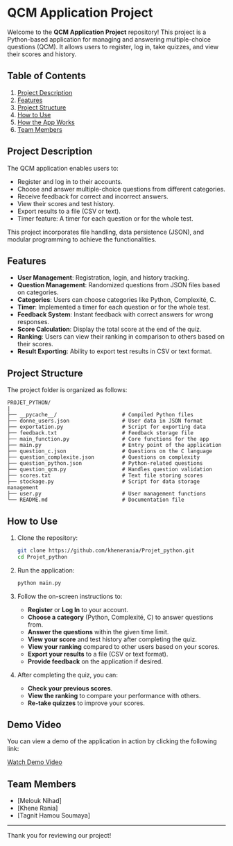 # QCM Application Project

Welcome to the **QCM Application Project** repository!
This project is a Python-based application for managing and answering multiple-choice questions (QCM). It allows users to register, log in, take quizzes, and view their scores and history.

## Table of Contents
1. [Project Description](#project-description)
2. [Features](#features)
3. [Project Structure](#project-structure)
4. [How to Use](#how-to-use)
5. [How the App Works](#how-the-app-works)
6. [Team Members](#team-members)

## Project Description
The QCM application enables users to:
- Register and log in to their accounts.
- Choose and answer multiple-choice questions from different categories.
- Receive feedback for correct and incorrect answers.
- View their scores and test history.
- Export results to a file (CSV or text).
- Timer feature: A timer for each question or for the whole test.

This project incorporates file handling, data persistence (JSON), and modular programming to achieve the functionalities.

## Features
- **User Management**: Registration, login, and history tracking.
- **Question Management**: Randomized questions from JSON files based on categories.
- **Categories**: Users can choose categories like Python, Complexité, C.
- **Timer**: Implemented a timer for each question or for the whole test.
- **Feedback System**: Instant feedback with correct answers for wrong responses.
- **Score Calculation**: Display the total score at the end of the quiz.
- **Ranking**: Users can view their ranking in comparison to others based on their scores.
- **Result Exporting**: Ability to export test results in CSV or text format.

## Project Structure
The project folder is organized as follows:

```
PROJET_PYTHON/
|
├── __pycache__/                     # Compiled Python files
├── donne_users.json                 # User data in JSON format
├── exportation.py                   # Script for exporting data
├── feedback.txt                     # Feedback storage file
├── main_function.py                 # Core functions for the app
├── main.py                          # Entry point of the application
├── question_c.json                  # Questions on the C language
├── question_complexite.json         # Questions on complexity
├── question_python.json             # Python-related questions
├── question_qcm.py                  # Handles question validation
├── scores.txt                       # Text file storing scores
├── stockage.py                      # Script for data storage management
├── user.py                          # User management functions
└── README.md                        # Documentation file
```

## How to Use
1. Clone the repository:
   ```bash
   git clone https://github.com/khenerania/Projet_python.git
   cd Projet_python
   ```
2. Run the application:
   ```bash
   python main.py
   ```
3. Follow the on-screen instructions to:
   - **Register** or **Log In** to your account.
   - **Choose a category** (Python, Complexité, C) to answer questions from.
   - **Answer the questions** within the given time limit.
   - **View your score** and test history after completing the quiz.
   - **View your ranking** compared to other users based on your scores.
   - **Export your results** to a file (CSV or text format).
   - **Provide feedback** on the application if desired.

4. After completing the quiz, you can:
   - **Check your previous scores**.
   - **View the ranking** to compare your performance with others.
   - **Re-take quizzes** to improve your scores.

## Demo Video
You can view a demo of the application in action by clicking the following link:

[Watch Demo Video]()

## Team Members
- [Melouk Nihad]
- [Khene Rania]
- [Tagnit Hamou Soumaya]

---

Thank you for reviewing our project!
